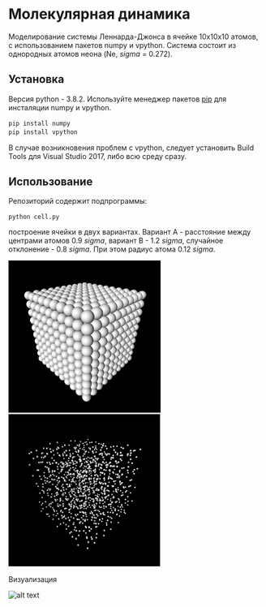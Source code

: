 # Молекулярная динамика

Моделирование системы Леннарда-Джонса в ячейке 10х10х10 атомов, с использованием пакетов numpy и vpython.
Система состоит из однородных атомов неона (Ne, *sigma* = 0.272).

## Установка

Версия python - 3.8.2. Используйте менеджер пакетов [pip](https://pip.pypa.io/en/stable/) для инсталяции numpy и vpython.

```bash
pip install numpy
pip install vpython
```
В случае возникновения проблем с vpython, следует установить Build Tools для Visual Studio 2017, либо всю среду сразу.

## Использование

Репозиторий содержит подпрограммы:
```
python cell.py
```
построение ячейки в двух вариантах. Вариант А - расстояние между центрами атомов 0.9 *sigma*, вариант B - 1.2 *sigma*, случайное отклонение - 0.8 *sigma*. При этом радиус атома 0.12 *sigma*.

<span><img src="assets/option%20A.PNG" alt="drawing" height="300"/><img src="assets/option%20B.PNG" alt="drawing" height="300"/></span>

Визуализация

<img src="assets/solution1.gif" alt="alt text" height="300"/>
